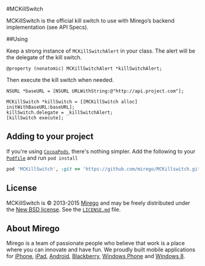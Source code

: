 #MCKillSwitch

MCKillSwitch is the official kill switch to use with Mirego’s backend implementation (see API Specs).

##Using

Keep a strong instance of `MCKillSwitchAlert` in your class. The alert will be the delegate of the kill switch.

```objc
@property (nonatomic) MCKillSwitchAlert *killSwitchAlert;
```

Then execute the kill switch when needed.

```objc
NSURL *baseURL = [NSURL URLWithString:@"http://api.project.com"];

MCKillSwitch *killSwitch = [[MCKillSwitch alloc] initWithBaseURL:baseURL];
killSwitch.delegate = _killSwitchAlert;
[killSwitch execute];

```

## Adding to your project

If you're using [`CocoaPods`](http://cocoapods.org/), there's nothing simpler.
Add the following to your [`Podfile`](http://docs.cocoapods.org/podfile.html)
and run `pod install`

```ruby
pod 'MCKillSwitch', :git => 'https://github.com/mirego/MCKillswitch.git'
```

## License

MCKillSwitch is © 2013-2015 [Mirego](http://www.mirego.com) and may be freely
distributed under the [New BSD license](http://opensource.org/licenses/BSD-3-Clause).
See the [`LICENSE.md`](https://github.com/mirego/MCKillSwitch/blob/master/LICENSE.md) file.

## About Mirego

Mirego is a team of passionate people who believe that work is a place where you can innovate and have fun.
We proudly built mobile applications for
[iPhone](http://mirego.com/en/iphone-app-development/ "iPhone application development"),
[iPad](http://mirego.com/en/ipad-app-development/ "iPad application development"),
[Android](http://mirego.com/en/android-app-development/ "Android application development"),
[Blackberry](http://mirego.com/en/blackberry-app-development/ "Blackberry application development"),
[Windows Phone](http://mirego.com/en/windows-phone-app-development/ "Windows Phone application development") and
[Windows 8](http://mirego.com/en/windows-8-app-development/ "Windows 8 application development").
